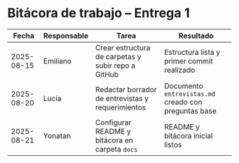 # Bitácora de trabajo – Entrega 1

| Fecha       | Responsable     | Tarea                                           | Resultado |
|-------------|-----------------|------------------------------------------------|------------|
| 2025-08-15  | Emiliano        | Crear estructura de carpetas y subir repo a GitHub | Estructura lista y primer commit realizado |
| 2025-08-20 | Lucía           | Redactar borrador de entrevistas y requerimientos | Documento `entrevistas.md` creado con preguntas base |
| 2025-08-21  | Yonatan          | Configurar README y bitácora en carpeta `docs`   | README y bitácora inicial listos |
